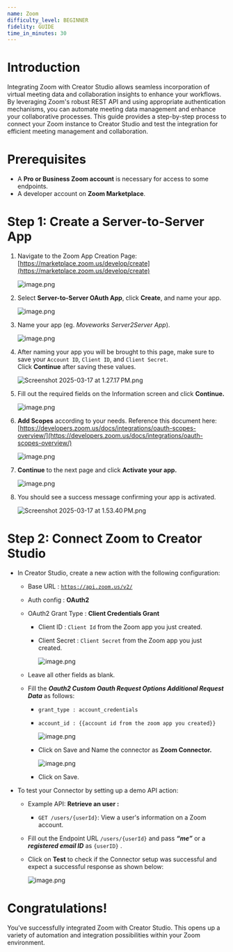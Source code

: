 ```yaml
---
name: Zoom
difficulty_level: BEGINNER
fidelity: GUIDE
time_in_minutes: 30
---
```

# **Introduction**

Integrating Zoom with Creator Studio allows seamless incorporation of virtual meeting data and collaboration insights to enhance your workflows. By leveraging Zoom's robust REST API and using appropriate authentication mechanisms, you can automate meeting data management and enhance your collaborative processes. This guide provides a step-by-step process to connect your Zoom instance to Creator Studio and test the integration for efficient meeting management and collaboration.

# **Prerequisites**

- A **Pro or Business Zoom account** is necessary for access to some endpoints.
- A developer account on **Zoom Marketplace**.

# **Step 1: Create a Server-to-Server App**

1. Navigate to the Zoom App Creation Page: [https://marketplace.zoom.us/develop/create](https://marketplace.zoom.us/develop/create)
    
    ![image.png](Zoom%201b5588d8909f80eab403e031bd13a14e/image.png)
    
2. Select **Server-to-Server OAuth App**, click **Create**, and name your app.
    
    ![image.png](Zoom%201b5588d8909f80eab403e031bd13a14e/image%201.png)
    
3. Name your app (eg. *Moveworks Server2Server App*).
    
    ![image.png](Zoom%201b5588d8909f80eab403e031bd13a14e/image%202.png)
    
4. After naming your app you will be brought to this page, make sure to save your `Account ID`, `Client ID`, and `Client Secret`. Click **Continue** after saving these values.
    
    ![Screenshot 2025-03-17 at 1.27.17 PM.png](Zoom%201b5588d8909f80eab403e031bd13a14e/Screenshot_2025-03-17_at_1.27.17_PM.png)
    
5. Fill out the required fields on the Information screen and click **Continue.**
    
    ![image.png](Zoom%201b5588d8909f80eab403e031bd13a14e/image%203.png)
    
6. **Add Scopes** according to your needs. Reference this document here: [https://developers.zoom.us/docs/integrations/oauth-scopes-overview/](https://developers.zoom.us/docs/integrations/oauth-scopes-overview/)
    
    ![image.png](Zoom%201b5588d8909f80eab403e031bd13a14e/image%204.png)
    
7. **Continue** to the next page and click **Activate your app.**
    
    ![image.png](Zoom%201b5588d8909f80eab403e031bd13a14e/image%205.png)
    
8. You should see a success message confirming your app is activated.
    
    ![Screenshot 2025-03-17 at 1.53.40 PM.png](Zoom%201b5588d8909f80eab403e031bd13a14e/Screenshot_2025-03-17_at_1.53.40_PM.png)
    

# **Step 2: Connect Zoom to Creator Studio**

- In Creator Studio, create a new action with the following configuration:
    - Base URL : [`https://api.zoom.us/v2/`](https://api.zoom.us/v2/)
    - Auth config : **OAuth2**
    - OAuth2 Grant Type : **Client Credentials Grant**
        - Client ID : `Client Id` from the Zoom app you just created.
        - Client Secret : `Client Secret` from the Zoom app you just created.
            
            ![image.png](Zoom%201b5588d8909f80eab403e031bd13a14e/image%206.png)
            
    - Leave all other fields as blank.
    - Fill the ***Oauth2 Custom Oauth Request Options Additional Request Data*** as follows:
        - `grant_type : account_credentials`
        - `account_id : {{account id from the zoom app you created}}`
            
            ![image.png](Zoom%201b5588d8909f80eab403e031bd13a14e/image%207.png)
            
        - Click on Save and Name the connector as **Zoom Connector.**
            
            ![image.png](Zoom%201b5588d8909f80eab403e031bd13a14e/image%208.png)
            
        - Click on Save.
- To test your Connector by setting up a demo API action:
    - Example API: **Retrieve an user :**
        - `GET /users/{userId}`: View a user's information on a Zoom account.
    - Fill out the Endpoint URL `/users/{userId}` and pass ***“me”*** or a ***registered email ID*** as `{userID}` .
    - Click on **Test** to check if the Connector setup was successful and expect a successful response as shown below:
        
        ![image.png](Zoom%201b5588d8909f80eab403e031bd13a14e/image%209.png)
        

# Congratulations!

You've successfully integrated Zoom with Creator Studio. This opens up a variety of automation and integration possibilities within your Zoom environment.